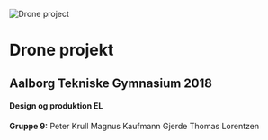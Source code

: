 ![Drone project](https://tlorentzen.net/img/drone.png "Drone project")
# Drone projekt
## Aalborg Tekniske Gymnasium 2018
#### Design og produktion EL

**Gruppe 9:**
Peter Krull
Magnus Kaufmann Gjerde
Thomas Lorentzen